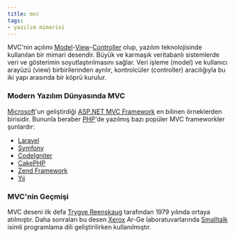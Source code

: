 ```yaml
---
title: mvc
tags:
- yazılım mimarisi
---
```


MVC'nin açılımı [Model](/model)-[View](/view)-[Controller](/controller) olup, yazılım teknolojisinde kullanılan bir mimari desendir. Büyük ve karmaşık veritabanlı sistemlerde veri ve gösterimin soyutlaştırılmasını sağlar. Veri işleme (model) ve kullanıcı arayüzü (view) birbirilerinden ayrılır, kontrolcüler (controller) aracılığıyla bu iki yapı arasında bir köprü kurulur.

### Modern Yazılım Dünyasında MVC

[Microsoft](/microsoft)'un geliştirdiği [ASP.NET MVC Framework](https://www.asp.net/mvc) en bilinen örneklerden birisidir. Bununla beraber [PHP](/php)'de yazılmış bazı popüler MVC frameworkler şunlardır:

* [Laravel](http://laravel.com/)
* [Symfony](https://symfony.com/)
* [CodeIgniter](http://ellislab.com/codeigniter)
* [CakePHP](http://cakephp.org/)
* [Zend Framework](http://framework.zend.com/)
* [Yii](http://www.yiiframework.com/)

### MVC'nin Geçmişi

MVC deseni ilk defa [Trygve Reenskaug](https://en.wikipedia.org/wiki/Trygve_Reenskaug) tarafından 1979 yılında ortaya atılmıştır. Daha sonraları bu desen [Xerox](https://tr.wikipedia.org/wiki/Xerox) Ar-Ge laboratuvarlarında
[Smalltalk](/smalltalk) isimli programlama dili geliştirilirken kullanılmıştır.
